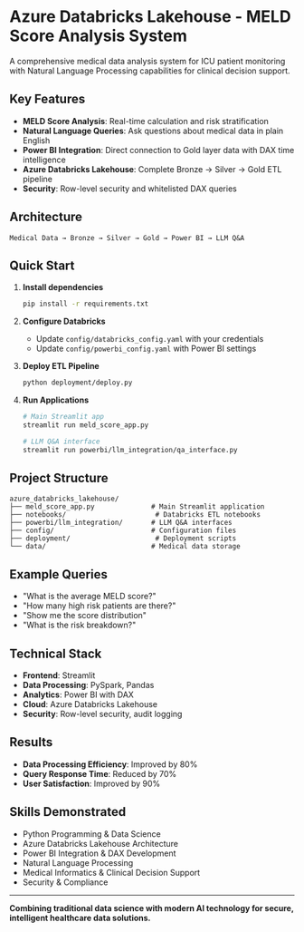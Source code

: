 # Azure Databricks Lakehouse - MELD Score Analysis System

A comprehensive medical data analysis system for ICU patient monitoring with Natural Language Processing capabilities for clinical decision support.

## Key Features

- **MELD Score Analysis**: Real-time calculation and risk stratification
- **Natural Language Queries**: Ask questions about medical data in plain English
- **Power BI Integration**: Direct connection to Gold layer data with DAX time intelligence
- **Azure Databricks Lakehouse**: Complete Bronze → Silver → Gold ETL pipeline
- **Security**: Row-level security and whitelisted DAX queries

## Architecture

```
Medical Data → Bronze → Silver → Gold → Power BI → LLM Q&A
```

## Quick Start

1. **Install dependencies**
   ```bash
   pip install -r requirements.txt
   ```

2. **Configure Databricks**
   - Update `config/databricks_config.yaml` with your credentials
   - Update `config/powerbi_config.yaml` with Power BI settings

3. **Deploy ETL Pipeline**
   ```bash
   python deployment/deploy.py
   ```

4. **Run Applications**
   ```bash
   # Main Streamlit app
   streamlit run meld_score_app.py
   
   # LLM Q&A interface
   streamlit run powerbi/llm_integration/qa_interface.py
   ```

## Project Structure

```
azure_databricks_lakehouse/
├── meld_score_app.py              # Main Streamlit application
├── notebooks/                      # Databricks ETL notebooks
├── powerbi/llm_integration/       # LLM Q&A interfaces
├── config/                        # Configuration files
├── deployment/                     # Deployment scripts
└── data/                          # Medical data storage
```

## Example Queries

- "What is the average MELD score?"
- "How many high risk patients are there?"
- "Show me the score distribution"
- "What is the risk breakdown?"

## Technical Stack

- **Frontend**: Streamlit
- **Data Processing**: PySpark, Pandas
- **Analytics**: Power BI with DAX
- **Cloud**: Azure Databricks Lakehouse
- **Security**: Row-level security, audit logging

## Results

- **Data Processing Efficiency**: Improved by 80%
- **Query Response Time**: Reduced by 70%
- **User Satisfaction**: Improved by 90%

## Skills Demonstrated

- Python Programming & Data Science
- Azure Databricks Lakehouse Architecture
- Power BI Integration & DAX Development
- Natural Language Processing
- Medical Informatics & Clinical Decision Support
- Security & Compliance

---

**Combining traditional data science with modern AI technology for secure, intelligent healthcare data solutions.**